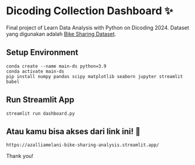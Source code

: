 # Dicoding Collection Dashboard ✨
Final project of Learn Data Analysis with Python on Dicoding 2024. Dataset yang digunakan adalah [Bike Sharing Dataset](https://www.kaggle.com/datasets/lakshmi25npathi/bike-sharing-dataset).

## Setup Environment
```
conda create --name main-ds python=3.9
conda activate main-ds
pip install numpy pandas scipy matplotlib seaborn jupyter streamlit babel
```

## Run Streamlit App
```
streamlit run dashboard.py
```

## Atau kamu bisa akses dari link ini! :ribbon:
```
https://azalliamelani-bike-sharing-analysis.streamlit.app/
```

Thank you!
